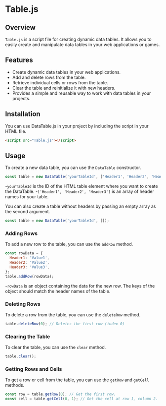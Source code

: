 # Table.js

## Overview

`Table.js` is a script file for creating dynamic data tables. It allows you to easily create and manipulate data tables in your web applications or games.

## Features

- Create dynamic data tables in your web applications.
- Add and delete rows from the table.
- Retrieve individual cells or rows from the table.
- Clear the table and reinitialize it with new headers.
- Provides a simple and reusable way to work with data tables in your projects.

## Installation

You can use DataTable.js in your project by including the script in your HTML file.

```html
<script src="Table.js"></script>
```

## Usage

To create a new data table, you can use the `DataTable` constructor.

```javascript
const table = new DataTable('yourTableId', ['Header1', 'Header2', 'Header3']);
```
-`yourTableId` is the ID of the HTML table element where you want to create the DataTable.
-`['Header1', 'Header2', 'Header3']` is an array of header names for your table.

You can also create a table without headers by passing an empty array as the second argument.

```javascript
const table = new DataTable('yourTableId', []);
```

### Adding Rows

To add a new row to the table, you can use the `addRow` method.

```javascript
const rowData = {
  Header1: 'Value1',
  Header2: 'Value2',
  Header3: 'Value3',
};
table.addRow(rowData);
```

-`rowData` is an object containing the data for the new row. The keys of the object should match the header names of the table.

### Deleting Rows

To delete a row from the table, you can use the `deleteRow` method.

```javascript
table.deleteRow(0); // Deletes the first row (index 0)
```

### Clearing the Table

To clear the table, you can use the `clear` method.

```javascript
table.clear();
```

### Getting Rows and Cells

To get a row or cell from the table, you can use the `getRow` and `getCell` methods.

```javascript
const row = table.getRow(0); // Get the first row.
const cell = table.getCell(0, 1); // Get the cell at row 1, column 2.
```
